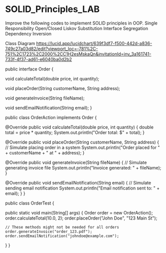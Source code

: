 # SOLID_Principles_LAB

Improve the following codes to implement SOLID principles in OOP.
 Single Responsibility 
 Open/Closed 
 Liskov Substitution 
 Interface Segregation 
 Dependency Inversion

Class Diagram https://lucid.app/lucidchart/639f3df7-f500-442d-a836-749c27a03d82/edit?viewport_loc=-781%2C-751%2C1723%2C2000%2CC1H2esMskaQn&invitationId=inv_3a161741-733f-4f37-ad61-e6040ba0d2b2

public interface Order {

  void calculateTotal(double price, int quantity);

  void placeOrder(String customerName, String address);

  void generateInvoice(String fileName);

  void sendEmailNotification(String email);
}

public class OrderAction implements Order {

  @Override
  public void calculateTotal(double price, int quantity) {
    double total = price * quantity;
    System.out.println("Order total: $" + total);
  }

  @Override
  public void placeOrder(String customerName, String address) {
    // Simulate placing order in a system
    System.out.println("Order placed for " + customerName + " at " + address);
  }

  @Override
  public void generateInvoice(String fileName) {
    // Simulate generating invoice file
    System.out.println("Invoice generated: " + fileName);
  }

  @Override
  public void sendEmailNotification(String email) {
    // Simulate sending email notification
    System.out.println("Email notification sent to: " + email);
  }
}

public class OrderTest {

  public static void main(String[] args) {
    Order order = new OrderAction();
    order.calculateTotal(10.0, 2);
    order.placeOrder("John Doe", "123 Main St");

    // These methods might not be needed for all orders
    order.generateInvoice("order_123.pdf");
    order.sendEmailNotification("johndoe@example.com");
  }
}
